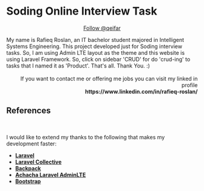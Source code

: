 <!-- Place this tag in your head or just before your close body tag. -->
<!--script async defer src="https://buttons.github.io/buttons.js"></script-->
<p align="center"><h1>Soding Online Interview Task</h1></p>

<p align="center">
<!-- Place this tag where you want the button to render. -->
<a href="https://github.com/qeifar" data-size="large" data-show-count="true" aria-label="Follow @ntkme on GitHub">Follow @qeifar</a>
</p>


<div class="box-body">
						My name is Rafieq Roslan, an IT bachelor student majored in Intelligent Systems Engineering. This project developed just for Soding interview tasks. So, I am using Admin LTE layout as the theme and this website is using Laravel Framework. So, click on sidebar 'CRUD' for do 'crud-ing' to tasks that I named it as 'Product'. That's all. Thank You. :)
						<br>
						<br>
						<div class='pull-right' align='right' > If you want to contact me or offering me jobs  you can visit my linked in profile
						<br>
						<b >https://www.linkedin.com/in/rafieq-roslan/</b></div>


## References
<br>

I would like to extend my thanks to the following that makes my development faster:

- **[Laravel](https://laravel.com/)**
- **[Laravel Collective](https://laravelcollective.com/docs/5.0/html#installation)**
- **[Backpack](https://laravel-backpack.readme.io/docs)**
- **[Achacha Laravel AdminLTE](https://github.com/acacha/adminlte-laravel)**
- **[Bootstrap](http://getbootstrap.com/)**
